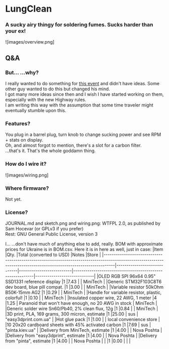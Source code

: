 # LungClean
### A sucky airy thingy for soldering fumes. Sucks harder than your ex!  
![images/overview.png]  

## Q&A
### But... ...why?
I really wanted to do something for [this event](https://highway.hackclub.com/) and didn't have ideas. Some other guy wanted to do this but changed his mind.  
I got many more ideas since then and I wish I have started working on them, especially with the new Highway rules.  
I am writing this way with the assumption that some time traveler might eventually stumble upon this.
### Features?
You plug in a barrel plug, turn knob to change sucking power and see RPM + stats on display.  
Oh, and almost forgot to mention, there's a slot for a carbon filter.  
...that's it. That's the whole goddamn thing.
### How do I wire it?
![images/wiring.png]
### Where firmware?
Not yet.
### License?
JOURNAL.md and sketch.png and wiring.png: WTFPL 2.0, as published by Sam Hocevar (or GPLv3 if you prefer)  
Rest: GNU General Public License, version 3

I... ...don't have much of anything else to add, really. 
BOM with approximate prices for Ukraine is in BOM.csv. Here it is in here as well, just in case:
|Item                                                                                                                                                             |Qty.                         |Total (converted to USD)  |Notes                                                     |Store                        |
|-----------------------------------------------------------------------------------------------------------------------------------------------------------------|-----------------------------|--------------------------|----------------------------------------------------------|-----------------------------|
|OLED RGB SPI 96x64 0.95" SSD1331 reference display                                                                                                               |1                            |7.43                      |                 										  | MiniTech                    |
|Generic STM32F103C8T6 dev board, blue pill compat.                                                                                                               |1                            |3.00                      |                 										  | MiniTech                    |
|Variable resistor 50kOhm B50K-15mm AG2                                                                                                                           |1                            |0.29                      |                 										  | MiniTech                    |
|Handle for variable resistor, plastic, colorful!                                                                                                                 |1                            |0.10                      |                 										  | MiniTech                    |
|Insulated copper wire, 22 AWG, 1 meter                                                                                                                           |4                            |1.25                      | Paranoid that won't have enough, no 20 AWG in stock	  | MiniTech                    |
|Generic solder wire Sn60/Pb40, 2% clean flux, 12g                                                                                                                |1                            |0.84                      |                 										  | MiniTech                    |
|3D print, PLA, 169 grams, 300 micron, estimate                                                                                                                   |1                            |25.00                     | sus                                                      | "easy3dprint.com.ua"        |
|Hot glue pack                                                                                                                                                    |1                            |1.00                      |						  								  | local convenience store     |
|10 20x20 cardboard sheets with 45% activated carbon                                                                                                              |1                            |7.69                      | sus                 									  | "pinta.kiev.ua"             |
|Delivery from MiniTech, estimate                                                                                                                                 |1                            |4.00                      |                    									  | Nova Poshta                 |
|Delivery from "easy3dprint", estimate                                                                                                                            |1                            |4.00                      |                    									  | Nova Poshta                 |
|Delivery from "pinta", estimate                                                                                                                                  |1                            |4.00                      |                    									  | Nova Poshta                 |
|                                                                                                                                                                 |1                            |0.00                      |                    									  |                             |
